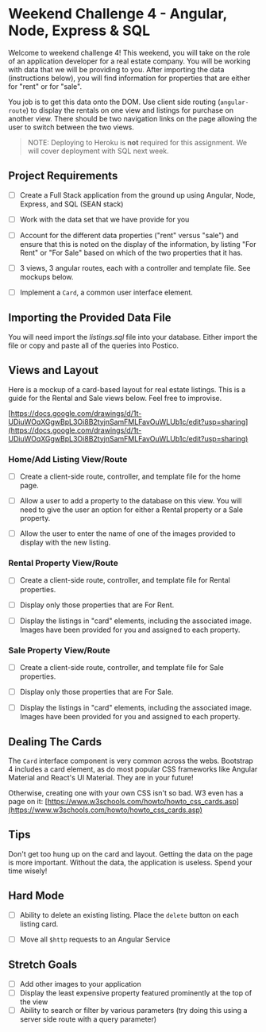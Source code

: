 # Weekend Challenge 4 - Angular, Node, Express & SQL

Welcome to weekend challenge 4! This weekend, you will take on the role of an application developer for a real estate company. You will be working with data that we will be providing to you. After importing the data (instructions below), you will find information for properties that are either for "rent" or for "sale".

You job is to get this data onto the DOM. Use client side routing (`angular-route`) to display the rentals on one view and listings for purchase on another view. There should be two navigation links on the page allowing the user to switch between the two views.

> NOTE: Deploying to Heroku is **not** required for this assignment. We will cover deployment with SQL next week.

## Project Requirements

- [ ] Create a Full Stack application from the ground up using Angular, Node, Express, and SQL (SEAN stack)
- [ ] Work with the data set that we have provide for you
- [ ] Account for the different data properties ("rent" versus "sale") and ensure that this is noted on the display of the information, by listing "For Rent" or "For Sale" based on which of the two properties that it has.
- [ ] 3 views, 3 angular routes, each with a controller and template file. See mockups below.
- [ ] Implement a `Card`, a common user interface element.
 

## Importing the Provided Data File

You will need import the *listings.sql* file into your database. Either import the file or copy and paste all of the queries into Postico.


## Views and Layout

Here is a mockup of a card-based layout for real estate listings. This is a guide for the Rental and Sale views below. Feel free to improvise.

[https://docs.google.com/drawings/d/1t-UDiuWOqXGgwBpL3Oi8B2tyjnSamFMLFavOuWLUb1c/edit?usp=sharing](https://docs.google.com/drawings/d/1t-UDiuWOqXGgwBpL3Oi8B2tyjnSamFMLFavOuWLUb1c/edit?usp=sharing)


### Home/Add Listing View/Route

- [ ] Create a client-side route, controller, and template file for the home page.
- [ ] Allow a user to add a property to the database on this view. You will need to give the user an option for either a Rental property or a Sale property.
- [ ] Allow the user to enter the name of one of the images provided to display with the new listing.


### Rental Property View/Route

- [ ] Create a client-side route, controller, and template file for Rental properties.
- [ ] Display only those properties that are For Rent.
- [ ] Display the listings in "card" elements, including the associated image. Images have been provided for you and assigned to each property.


### Sale Property View/Route

- [ ] Create a client-side route, controller, and template file for Sale properties.
- [ ] Display only those properties that are For Sale.
- [ ] Display the listings in "card" elements, including the associated image. Images have been provided for you and assigned to each property.


## Dealing The Cards

The `Card` interface component is very common across the webs. Bootstrap 4 includes a card element, as do most popular CSS frameworks like Angular Material and React's UI Material. They are in your future!

Otherwise, creating one with your own CSS isn't so bad. W3 even has a page on it: [https://www.w3schools.com/howto/howto_css_cards.asp](https://www.w3schools.com/howto/howto_css_cards.asp)


## Tips

Don't get too hung up on the card and layout. Getting the data on the page is more important. Without the data, the application is useless. Spend your time wisely!


## Hard Mode

- [ ] Ability to delete an existing listing. Place the `delete` button on each listing card.
- [ ] Move all `$http` requests to an Angular Service


## Stretch Goals

- [ ] Add other images to your application
- [ ] Display the least expensive property featured prominently at the top of the view
- [ ] Ability to search or filter by various parameters (try doing this using a server side route with a query parameter)
